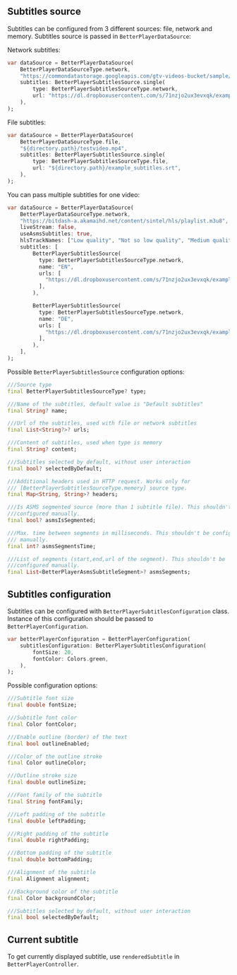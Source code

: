 ## Subtitles source
Subtitles can be configured from 3 different sources: file, network and memory. Subtitles source is passed in `BetterPlayerDataSource`:

Network subtitles:
```dart
var dataSource = BetterPlayerDataSource(
    BetterPlayerDataSourceType.network,
    "https://commondatastorage.googleapis.com/gtv-videos-bucket/sample/ForBiggerBlazes.mp4",
    subtitles: BetterPlayerSubtitlesSource.single(
        type: BetterPlayerSubtitlesSourceType.network,
        url: "https://dl.dropboxusercontent.com/s/71nzjo2ux3evxqk/example_subtitles.srt"
    ),
);
```

File subtitles:
```dart
var dataSource = BetterPlayerDataSource(
    BetterPlayerDataSourceType.file,
    "${directory.path}/testvideo.mp4",
    subtitles: BetterPlayerSubtitlesSource.single(
        type: BetterPlayerSubtitlesSourceType.file,
        url: "${directory.path}/example_subtitles.srt",
    ),
);
```

You can pass multiple subtitles for one video:

```dart
var dataSource = BetterPlayerDataSource(
    BetterPlayerDataSourceType.network,
    "https://bitdash-a.akamaihd.net/content/sintel/hls/playlist.m3u8",
    liveStream: false,
    useAsmsSubtitles: true,
    hlsTrackNames: ["Low quality", "Not so low quality", "Medium quality"],
    subtitles: [
        BetterPlayerSubtitlesSource(
          type: BetterPlayerSubtitlesSourceType.network,
          name: "EN",
          urls: [
            "https://dl.dropboxusercontent.com/s/71nzjo2ux3evxqk/example_subtitles.srt"
          ],
        ),

        BetterPlayerSubtitlesSource(
          type: BetterPlayerSubtitlesSourceType.network,
          name: "DE",
          urls: [
            "https://dl.dropboxusercontent.com/s/71nzjo2ux3evxqk/example_subtitles.srt"
          ],
        ),
    ],
);
```


Possible `BetterPlayerSubtitlesSource` configuration options:
```dart
///Source type
final BetterPlayerSubtitlesSourceType? type;

///Name of the subtitles, default value is "Default subtitles"
final String? name;

///Url of the subtitles, used with file or network subtitles
final List<String?>? urls;

///Content of subtitles, used when type is memory
final String? content;

///Subtitles selected by default, without user interaction
final bool? selectedByDefault;

///Additional headers used in HTTP request. Works only for
/// [BetterPlayerSubtitlesSourceType.memory] source type.
final Map<String, String>? headers;

///Is ASMS segmented source (more than 1 subtitle file). This shouldn't be
///configured manually.
final bool? asmsIsSegmented;

///Max. time between segments in milliseconds. This shouldn't be configured
/// manually.
final int? asmsSegmentsTime;

///List of segments (start,end,url of the segment). This shouldn't be
///configured manually.
final List<BetterPlayerAsmsSubtitleSegment>? asmsSegments;
```


## Subtitles configuration

Subtitles can be configured with `BetterPlayerSubtitlesConfiguration` class. Instance of this configuration should be passed to `BetterPlayerConfiguration`.

```dart
var betterPlayerConfiguration = BetterPlayerConfiguration(
    subtitlesConfiguration: BetterPlayerSubtitlesConfiguration(
        fontSize: 20,
        fontColor: Colors.green,
    ),
);
```

Possible configuration options:
```dart
///Subtitle font size
final double fontSize;

///Subtitle font color
final Color fontColor;

///Enable outline (border) of the text
final bool outlineEnabled;

///Color of the outline stroke
final Color outlineColor;

///Outline stroke size
final double outlineSize;

///Font family of the subtitle
final String fontFamily;

///Left padding of the subtitle
final double leftPadding;

///Right padding of the subtitle
final double rightPadding;

///Bottom padding of the subtitle
final double bottomPadding;

///Alignment of the subtitle
final Alignment alignment;

///Background color of the subtitle
final Color backgroundColor;

///Subtitles selected by default, without user interaction
final bool selectedByDefault;
```

## Current subtitle

To get currently displayed subtitle, use `renderedSubtitle` in `BetterPlayerController`.